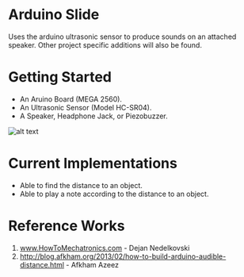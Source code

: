 # Arduino Slide

Uses the arduino ultrasonic sensor to produce sounds on an attached speaker. Other project specific additions will also be found.

# Getting Started

* An Aruino Board (MEGA 2560).
* An Ultrasonic Sensor (Model HC-SR04).
* A Speaker, Headphone Jack, or Piezobuzzer.

![alt text](https://lh5.googleusercontent.com/78cazCDDPSLBZcRadOttPIXT2DkS2Wt4Tlr_RkG1Wwnfh8dw4u50WcXEuMCNIMo2JjPqcvW7xZXevpDqi0jN=w1680-h984-rw)

# Current Implementations

* Able to find the distance to an object.
* Able to play a note according to the distance to an object.

# Reference Works

1. www.HowToMechatronics.com - Dejan Nedelkovski
2. http://blog.afkham.org/2013/02/how-to-build-arduino-audible-distance.html - Afkham Azeez